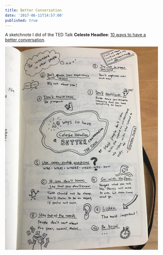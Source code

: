 ```yaml
---
title: Better Conversation
date: '2017-06-11T14:57:00'
published: true
---
```


<div>

A sketchnote I did of the TED Talk **Celeste Headlee**: [10 ways to have a better conversation](https://www.ted.com/talks/celeste_headlee_10_ways_to_have_a_better_conversation).

</div>

![Better Conversation](1.jpg)
